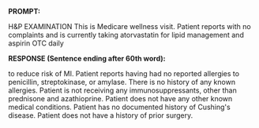 **PROMPT:**

H&P EXAMINATION This is Medicare wellness visit. Patient reports with no complaints and is currently taking atorvastatin for lipid management and aspirin OTC daily

**RESPONSE (Sentence ending after 60th word):**

to reduce risk of MI. Patient reports having had no reported allergies to penicillin, streptokinase, or amylase. There is no history of any known allergies. Patient is not receiving any immunosuppressants, other than prednisone and azathioprine. Patient does not have any other known medical conditions. Patient has no documented history of Cushing's disease. Patient does not have a history of prior surgery. 